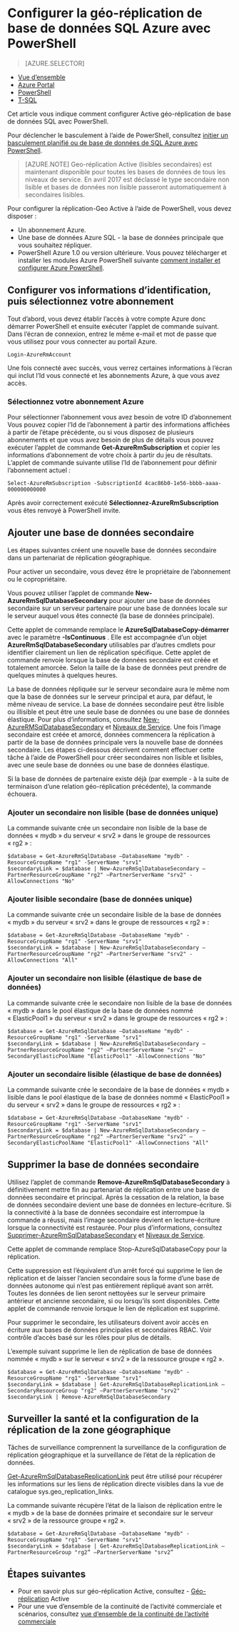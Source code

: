<properties 
    pageTitle="Configurer géo-réplication Active pour la base de données de SQL Azure à l’aide de PowerShell | Microsoft Azure" 
    description="Configurer géo-réplication Active pour la base de données de SQL Azure à l’aide de PowerShell" 
    services="sql-database" 
    documentationCenter="" 
    authors="stevestein" 
    manager="jhubbard" 
    editor=""/>

<tags
    ms.service="sql-database"
    ms.devlang="NA"
    ms.topic="article"
    ms.tgt_pltfrm="powershell"
   ms.workload="NA"
    ms.date="07/14/2016"
    ms.author="sstein"/>

# <a name="configure-geo-replication-for-azure-sql-database-with-powershell"></a>Configurer la géo-réplication de base de données SQL Azure avec PowerShell

> [AZURE.SELECTOR]
- [Vue d’ensemble](sql-database-geo-replication-overview.md)
- [Azure Portal](sql-database-geo-replication-portal.md)
- [PowerShell](sql-database-geo-replication-powershell.md)
- [T-SQL](sql-database-geo-replication-transact-sql.md)

Cet article vous indique comment configurer Active géo-réplication de base de données SQL avec PowerShell.

Pour déclencher le basculement à l’aide de PowerShell, consultez [initier un basculement planifié ou de base de données de SQL Azure avec PowerShell](sql-database-geo-replication-failover-powershell.md).

>[AZURE.NOTE] Geo-réplication Active (lisibles secondaires) est maintenant disponible pour toutes les bases de données de tous les niveaux de service. En avril 2017 est déclassé le type secondaire non lisible et bases de données non lisible passeront automatiquement à secondaires lisibles.



Pour configurer la réplication-Geo Active à l’aide de PowerShell, vous devez disposer :

- Un abonnement Azure. 
- Une base de données Azure SQL - la base de données principale que vous souhaitez répliquer.
- PowerShell Azure 1.0 ou version ultérieure. Vous pouvez télécharger et installer les modules Azure PowerShell suivante [comment installer et configurer Azure PowerShell](../powershell-install-configure.md).


## <a name="configure-your-credentials-and-select-your-subscription"></a>Configurer vos informations d’identification, puis sélectionnez votre abonnement

Tout d’abord, vous devez établir l’accès à votre compte Azure donc démarrer PowerShell et ensuite exécuter l’applet de commande suivant. Dans l’écran de connexion, entrez le même e-mail et mot de passe que vous utilisez pour vous connecter au portail Azure.


    Login-AzureRmAccount

Une fois connecté avec succès, vous verrez certaines informations à l’écran qui inclut l’Id vous connecté et les abonnements Azure, à que vous avez accès.


### <a name="select-your-azure-subscription"></a>Sélectionnez votre abonnement Azure

Pour sélectionner l’abonnement vous avez besoin de votre ID d’abonnement Vous pouvez copier l’Id de l’abonnement à partir des informations affichées à partir de l’étape précédente, ou si vous disposez de plusieurs abonnements et que vous avez besoin de plus de détails vous pouvez exécuter l’applet de commande **Get-AzureRmSubscription** et copier les informations d’abonnement de votre choix à partir du jeu de résultats. L’applet de commande suivante utilise l’Id de l’abonnement pour définir l’abonnement actuel :

    Select-AzureRmSubscription -SubscriptionId 4cac86b0-1e56-bbbb-aaaa-000000000000

Après avoir correctement exécuté **Sélectionnez-AzureRmSubscription** vous êtes renvoyé à PowerShell invite.


## <a name="add-secondary-database"></a>Ajouter une base de données secondaire


Les étapes suivantes créent une nouvelle base de données secondaire dans un partenariat de réplication géographique.  
  
Pour activer un secondaire, vous devez être le propriétaire de l’abonnement ou le copropriétaire. 

Vous pouvez utiliser l’applet de commande **New-AzureRmSqlDatabaseSecondary** pour ajouter une base de données secondaire sur un serveur partenaire pour une base de données locale sur le serveur auquel vous êtes connecté (la base de données principale). 

Cette applet de commande remplace le **AzureSqlDatabaseCopy-démarrer** avec le paramètre **-IsContinuous** .  Elle est accompagnée d’un objet **AzureRmSqlDatabaseSecondary** utilisables par d’autres cmdlets pour identifier clairement un lien de réplication spécifique. Cette applet de commande renvoie lorsque la base de données secondaire est créée et totalement amorcée. Selon la taille de la base de données peut prendre de quelques minutes à quelques heures.

La base de données répliquée sur le serveur secondaire aura le même nom que la base de données sur le serveur principal et aura, par défaut, le même niveau de service. La base de données secondaire peut être lisible ou illisible et peut être une seule base de données ou une base de données élastique. Pour plus d’informations, consultez [New-AzureRMSqlDatabaseSecondary](https://msdn.microsoft.com/library/mt603689.aspx) et [Niveaux de Service](sql-database-service-tiers.md).
Une fois l’image secondaire est créée et amorcé, données commencera la réplication à partir de la base de données principale vers la nouvelle base de données secondaire. Les étapes ci-dessous décrivent comment effectuer cette tâche à l’aide de PowerShell pour créer secondaires non lisible et lisibles, avec une seule base de données ou une base de données élastique.

Si la base de données de partenaire existe déjà (par exemple - à la suite de terminaison d’une relation géo-réplication précédente), la commande échouera.



### <a name="add-a-non-readable-secondary-single-database"></a>Ajouter un secondaire non lisible (base de données unique)

La commande suivante crée un secondaire non lisible de la base de données « mydb » du serveur « srv2 » dans le groupe de ressources « rg2 » :

    $database = Get-AzureRmSqlDatabase –DatabaseName "mydb" -ResourceGroupName "rg1" -ServerName "srv1"
    $secondaryLink = $database | New-AzureRmSqlDatabaseSecondary –PartnerResourceGroupName "rg2" –PartnerServerName "srv2" -AllowConnections "No"



### <a name="add-readable-secondary-single-database"></a>Ajouter lisible secondaire (base de données unique)

La commande suivante crée un secondaire lisible de la base de données « mydb » du serveur « srv2 » dans le groupe de ressources « rg2 » :

    $database = Get-AzureRmSqlDatabase –DatabaseName "mydb" -ResourceGroupName "rg1" -ServerName "srv1"
    $secondaryLink = $database | New-AzureRmSqlDatabaseSecondary –PartnerResourceGroupName "rg2" –PartnerServerName "srv2" -AllowConnections "All"




### <a name="add-a-non-readable-secondary-elastic-database"></a>Ajouter un secondaire non lisible (élastique de base de données)

La commande suivante crée le secondaire non lisible de la base de données « mydb » dans le pool élastique de la base de données nommé « ElasticPool1 » du serveur « srv2 » dans le groupe de ressources « rg2 » :

    $database = Get-AzureRmSqlDatabase –DatabaseName "mydb" -ResourceGroupName "rg1" -ServerName "srv1"
    $secondaryLink = $database | New-AzureRmSqlDatabaseSecondary –PartnerResourceGroupName "rg2" –PartnerServerName "srv2" –SecondaryElasticPoolName "ElasticPool1" -AllowConnections "No"


### <a name="add-a-readable-secondary-elastic-database"></a>Ajouter un secondaire lisible (élastique de base de données)

La commande suivante crée le secondaire de la base de données « mydb » lisible dans le pool élastique de la base de données nommé « ElasticPool1 » du serveur « srv2 » dans le groupe de ressources « rg2 » :

    $database = Get-AzureRmSqlDatabase –DatabaseName "mydb" -ResourceGroupName "rg1" -ServerName "srv1"
    $secondaryLink = $database | New-AzureRmSqlDatabaseSecondary –PartnerResourceGroupName "rg2" –PartnerServerName "srv2" –SecondaryElasticPoolName "ElasticPool1" -AllowConnections "All"





## <a name="remove-secondary-database"></a>Supprimer la base de données secondaire

Utilisez l’applet de commande **Remove-AzureRmSqlDatabaseSecondary** à définitivement mettre fin au partenariat de réplication entre une base de données secondaire et principal. Après la cessation de la relation, la base de données secondaire devient une base de données en lecture-écriture. Si la connectivité à la base de données secondaire est interrompue la commande a réussi, mais l’image secondaire devient en lecture-écriture lorsque la connectivité est restaurée. Pour plus d’informations, consultez [Supprimer-AzureRmSqlDatabaseSecondary](https://msdn.microsoft.com/library/mt603457.aspx) et [Niveaux de Service](sql-database-service-tiers.md).

Cette applet de commande remplace Stop-AzureSqlDatabaseCopy pour la réplication. 

Cette suppression est l’équivalent d’un arrêt forcé qui supprime le lien de réplication et de laisser l’ancien secondaire sous la forme d’une base de données autonome qui n’est pas entièrement répliqué avant son arrêt. Toutes les données de lien seront nettoyées sur le serveur primaire antérieur et ancienne secondaire, si ou lorsqu’ils sont disponibles. Cette applet de commande renvoie lorsque le lien de réplication est supprimé. 


Pour supprimer le secondaire, les utilisateurs doivent avoir accès en écriture aux bases de données principales et secondaires RBAC. Voir contrôle d’accès basé sur les rôles pour plus de détails.

L’exemple suivant supprime le lien de réplication de base de données nommée « mydb » sur le serveur « srv2 » de la ressource groupe « rg2 ». 

    $database = Get-AzureRmSqlDatabase –DatabaseName "mydb" -ResourceGroupName "rg1" -ServerName "srv1"
    $secondaryLink = $database | Get-AzureRmSqlDatabaseReplicationLink –SecondaryResourceGroup "rg2" –PartnerServerName "srv2"
    $secondaryLink | Remove-AzureRmSqlDatabaseSecondary 


## <a name="monitor-geo-replication-configuration-and-health"></a>Surveiller la santé et la configuration de la réplication de la zone géographique

Tâches de surveillance comprennent la surveillance de la configuration de réplication géographique et la surveillance de l’état de la réplication de données.  

[Get-AzureRmSqlDatabaseReplicationLink](https://msdn.microsoft.com/library/mt619330.aspx) peut être utilisé pour récupérer les informations sur les liens de réplication directe visibles dans la vue de catalogue sys.geo_replication_links.

La commande suivante récupère l’état de la liaison de réplication entre le « mydb » de la base de données primaire et secondaire sur le serveur « srv2 » de la ressource groupe « rg2 ».

    $database = Get-AzureRmSqlDatabase –DatabaseName "mydb" -ResourceGroupName "rg1" -ServerName "srv1"
    $secondaryLink = $database | Get-AzureRmSqlDatabaseReplicationLink –PartnerResourceGroup "rg2” –PartnerServerName "srv2”


## <a name="next-steps"></a>Étapes suivantes

- Pour en savoir plus sur géo-réplication Active, consultez - [Géo-réplication](sql-database-geo-replication-overview.md) Active
- Pour une vue d’ensemble de la continuité de l’activité commerciale et scénarios, consultez [vue d’ensemble de la continuité de l’activité commerciale](sql-database-business-continuity.md)


